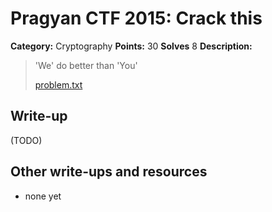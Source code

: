 # Pragyan CTF 2015: Crack this

**Category:** Cryptography
**Points:** 30
**Solves** 8
**Description:**

> 'We' do better than 'You'
>
> [problem.txt](problem.txt)

## Write-up

(TODO)

## Other write-ups and resources

* none yet
